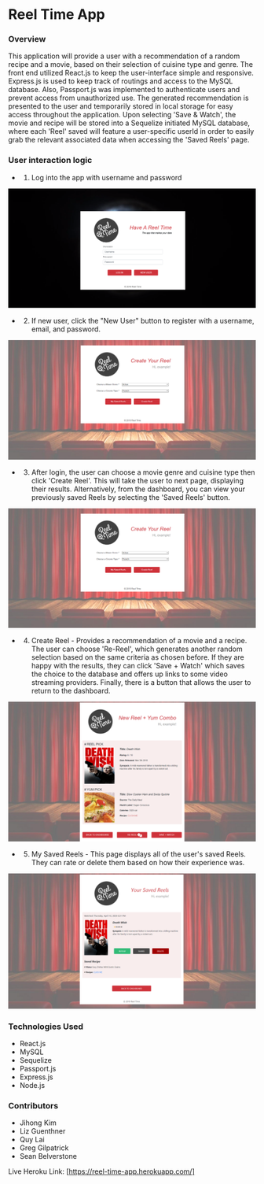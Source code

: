 # Reel Time App
 
### Overview
 
This application will provide a user with a recommendation of a random recipe and a movie, based on their selection of cuisine type and genre.  The front end utilized React.js to keep the user-interface simple and responsive.  Express.js is used to keep track of routings and access to the MySQL database. Also, Passport.js was implemented to authenticate users and prevent access from unauthorized use. The generated recommendation is presented to the user and temporarily stored in local storage for easy access throughout the application.  Upon selecting 'Save & Watch', the movie and recipe will be stored into a Sequelize initiated MySQL database, where each 'Reel' saved will feature a user-specific userId in order to easily grab the relevant associated data when accessing the 'Saved Reels' page.
 
### User interaction logic
 
- 1. Log into the app with username and password

![Login Page](./client/src/images/mainpage.png)
 
- 2. If new user, click the "New User" button to register with a username, email, and password.
 
 ![Create New User Page](./client/src/images/newreel.png)

- 3. After login, the user can choose a movie genre and cuisine type then click 'Create Reel'. This will take the user to next page, displaying their results. Alternatively, from the dashboard, you can view your previously saved Reels by selecting the 'Saved Reels' button.

![Create Reel Page](./client/src/images/newreel.png)
 
- 4. Create Reel - Provides a recommendation of a movie and a recipe. The user can choose 'Re-Reel', which   generates another random selection based on the same criteria as chosen before. If they are happy with 		the results, they can click 'Save + Watch' which saves the choice to the database and offers up links to 	some video streaming providers. Finally, there is a button that allows the user to return to the 			dashboard.

![Reel-Results Page](./client/src/images/shownreel.png)
 
- 5. My Saved Reels - This page displays all of the user's saved Reels. They can rate or delete them based on how their experience was.

![Saved Reels](./client/src/images/savedreel.png)
 
 ### Technologies Used
- React.js
- MySQL
- Sequelize
- Passport.js
- Express.js
- Node.js

### Contributors
- Jihong Kim
- Liz Guenthner
- Quy Lai
- Greg Gilpatrick
- Sean Belverstone
 
Live Heroku Link: [https://reel-time-app.herokuapp.com/]
